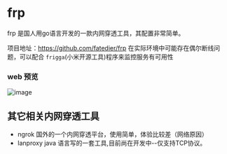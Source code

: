 # frp
frp 是国人用go语言开发的一款内网穿透工具，其配置非常简单。

项目地址：https://github.com/fatedier/frp
在实际环境中可能存在偶尔断线问题，可以配合 `frigga`(小米开源工具)程序来监控服务有可用性
### web 预览
![image](https://github.com/vqiu/frp/blob/master/overview.png)



## 其它相关内网穿透工具

- ngrok 国外的一个内网穿透平台，使用简单，体验比较差（网络原因）
- lanproxy java 语言写的一套工具,目前尚在开发中--仅支持TCP协议。
